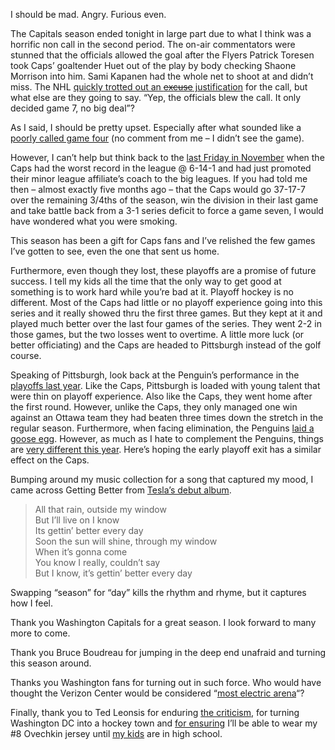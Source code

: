 I should be mad. Angry. Furious even.

The Capitals season ended tonight in large part due to what I think was
a horrific non call in the second period. The on-air commentators were
stunned that the officials allowed the goal after the Flyers Patrick
Toresen took Caps’ goaltender Huet out of the play by body checking
Shaone Morrison into him. Sami Kapanen had the whole net to shoot at and
didn’t miss. The NHL [quickly trotted out an ~~excuse~~
justification](http://dumpnchase.wordpress.com/2008/04/22/explanation-from-the-league/)
for the call, but what else are they going to say. “Yep, the officials
blew the call. It only decided game 7, no big deal”?

As I said, I should be pretty upset. Especially after what sounded like
a [poorly called game
four](http://dumpnchase.wordpress.com/2008/04/18/horse-hockey/) (no
comment from me – I didn’t see the game).

However, I can’t help but think back to the [last Friday in
November](http://devhawk.net/2007/11/23/afternoon-coffee-126/) when
the Caps had the worst record in the league @ 6-14-1 and had just
promoted their minor league affiliate’s coach to the big leagues. If you
had told me then – almost exactly five months ago – that the Caps would
go 37-17-7 over the remaining 3/4ths of the season, win the division in
their last game and take battle back from a 3-1 series deficit to force
a game seven, I would have wondered what you were smoking.

This season has been a gift for Caps fans and I’ve relished the few
games I’ve gotten to see, even the one that sent us home.

Furthermore, even though they lost, these playoffs are a promise of
future success. I tell my kids all the time that the only way to get
good at something is to work hard while you’re bad at it. Playoff hockey
is no different. Most of the Caps had little or no playoff experience
going into this series and it really showed thru the first three games.
But they kept at it and played much better over the last four games of
the series. They went 2-2 in those games, but the two losses went to
overtime. A little more luck (or better officiating) and the Caps are
headed to Pittsburgh instead of the golf course. 

Speaking of Pittsburgh, look back at the Penguin’s performance in the
[playoffs last
year](http://www.nhl.com/nhl/app/?service=page&page=NewsPage&articleid=298734).
Like the Caps, Pittsburgh is loaded with young talent that were thin on
playoff experience. Also like the Caps, they went home after the first
round. However, unlike the Caps, they only managed one win against an
Ottawa team they had beaten three times down the stretch in the regular
season. Furthermore, when facing elimination, the Penguins [laid a goose
egg](http://www.nhl.com/nhl/app?service=page&page=Recap&gameNumber=145&season=20062007&gameType=3).
However, as much as I hate to complement the Penguins, things are [very
different this year](http://www.nhl.com/cup/series/seriesb_index.html).
Here’s hoping the early playoff exit has a similar effect on the Caps.

Bumping around my music collection for a song that captured my mood, I
came across Getting Better from [Tesla’s debut
album](http://social.zune.net/AlbumDetails.aspx?aid=4f980a00-0100-11db-89ca-0019b92a3933).

> All that rain, outside my window\
> But I’ll live on I know\
> Its gettin’ better every day\
> Soon the sun will shine, through my window\
> When it’s gonna come\
> You know I really, couldn’t say\
> But I know, it’s gettin’ better every day

Swapping “season” for “day” kills the rhythm and rhyme, but it captures
how I feel.

Thank you Washington Capitals for a great season. I look forward to many
more to come.

Thank you Bruce Boudreau for jumping in the deep end unafraid and
turning this season around.

Thanks you Washington fans for turning out in such force. Who would have
thought the Verizon Center would be considered “[most electric
arena](http://sports.espn.go.com/nhl/playoffs2008/news/story?id=3337943)“?

Finally, thank you to Ted Leonsis for enduring [the
criticism](http://devhawk.net/2004/02/19/doing-the-unthinkable/),
for turning Washington DC into a hockey town and [for
ensuring](http://devhawk.net/2008/01/11/superman-signed/) I’ll be
able to wear my \#8 Ovechkin jersey until [my
kids](http://techiewife.spaces.live.com/blog/cns!3DAECC033B88329C!2093.entry)
are in high school.
